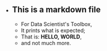  * ## This is a markdown file

     * For Data Scientist's Toolbox,
     * It prints what is expected; 
     * That is: __HELLO, WORLD__, 
     * and not much more.
